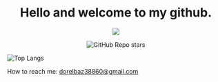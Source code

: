 <div align = "center">

# Hello and welcome to my github.

![](https://komarev.com/ghpvc/?username=dorelbaz&abbreviated=true)

![GitHub Repo stars](https://img.shields.io/github/stars/dorelbaz?style=social)

</div>

![Top Langs](https://github-readme-stats.vercel.app/api/top-langs/?username=dorelbaz&layout=donut-vertical)

How to reach me: dorelbaz38860@gmail.com
